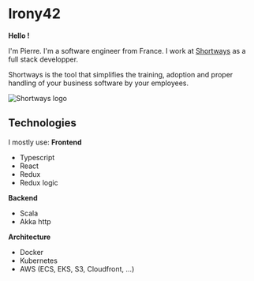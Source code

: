 # Irony42

**Hello !**

I'm Pierre. I'm a software engineer from France.
I work at [Shortways](https://shortways.com) as a full stack developper.

Shortways is the tool that simplifies the training, adoption and proper handling of your business software by your employees.

![Shortways logo](http://shortways.com/wp-content/uploads/2016/04/logo-shortways-png.png)

## Technologies

I mostly use: 
**Frontend** 
- Typescript
- React
- Redux
- Redux logic

**Backend**
- Scala
- Akka http

**Architecture** 
- Docker
- Kubernetes
- AWS (ECS, EKS, S3, Cloudfront, ...)
